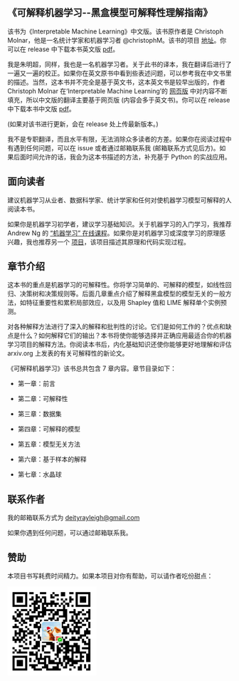 《可解释机器学习--黑盒模型可解释性理解指南》
---
该书为《Interpretable Machine Learning》中文版。该书原作者是 Christoph Molnar，他是一名统计学家和机器学习者 @christophM。该书的项目 [地址](https://github.com/christophM/interpretable-ml-book)。你可以在 release 中下载本书英文版 [pdf](https://github.com/MingchaoZhu/InterpretableMLBook/releases/download/v0.0/iml_english.pdf)。

我是朱明超，同样，我也是一名机器学习者。关于此书的译本，我在翻译后进行了一遍又一遍的校正。如果你在英文原书中看到些表述问题，可以参考我在中文书里的描述。当然，这本书并不完全是基于英文书，这本英文书是较早出版的，作者 Christoph Molnar 在‘Interpretable Machine Learning’的 [网页版](https://christophm.github.io/interpretable-ml-book/) 中对内容不断填充，所以中文版的翻译主要基于网页版 (内容会多于英文书)。你可以在 release 中下载本书中文版 [pdf](https://github.com/MingchaoZhu/InterpretableMLBook/releases/download/v1.0/iml_chinese.pdf)。

(如果对该书进行更新，会在 release 处上传最新版本。)

我不是专职翻译，而且水平有限，无法消除众多读者的方差。如果你在阅读过程中有遇到任何问题，可以在 issue 或者通过邮箱联系我 (邮箱联系方式见后方)。如果后面时间允许的话，我会为这本书描述的方法，补充基于 Python 的实战应用。

## 面向读者

建议机器学习从业者、数据科学家、统计学家和任何对使机器学习模型可解释的⼈阅读本书。

如果你是机器学习初学者，建议学习基础知识。关于机器学习的⼊门学习，我推荐 Andrew Ng 的 [“机器学习” 在线课程](https://www.coursera.org/learn/machine-learning)。如果你是对机器学习或深度学习的原理感兴趣，我也推荐另一个 [项目](https://github.com/MingchaoZhu/DeepLearning)，该项目描述其原理和代码实现过程。 

## 章节介绍

这本书的重点是机器学习的可解释性。你将学习简单的、可解释的模型，如线性回归、决策树和决策规则等。后面几章重点介绍了解释黑盒模型的模型无关的一般方法，如特征重要性和累积局部效应，以及用 Shapley 值和 LIME 解释单个实例预测。

对各种解释方法进行了深入的解释和批判性的讨论。它们是如何工作的？优点和缺点是什么？如何解释它们的输出？本书将使你能够选择并正确应⽤最适合你的机器学习项⽬的解释⽅法。你阅读本书后，内化基础知识还使你能够更好地理解和评估 arxiv.org 上发表的有关可解释性的新论⽂。

《可解释机器学习》该书总共包含 7 章内容。章节目录如下：

+ 第一章：前言

+ 第二章：可解释性

+ 第三章：数据集

+ 第四章：可解释的模型

+ 第五章：模型无关方法

+ 第六章：基于样本的解释

+ 第七章：水晶球

## 联系作者

我的邮箱联系方式为 [deityrayleigh@gmail.com](mailto:deityrayleigh@gmail.com)

如果你遇到任何问题，可以通过邮箱联系我。

## 赞助

本项目书写耗费时间精力。如果本项目对你有帮助，可以请作者吃份甜点：

<img src="./docs/pay.jpg" width="200" height="200" alt="支付" align=center>